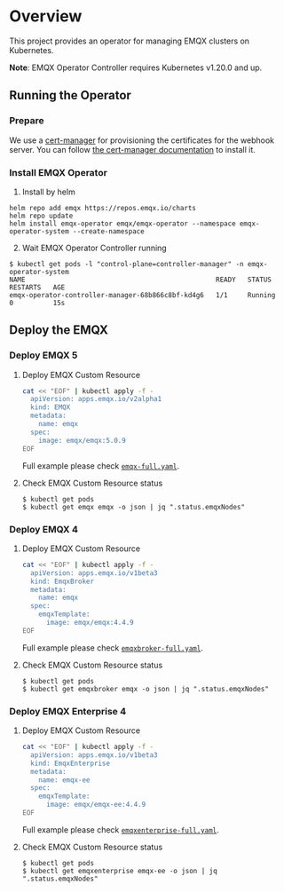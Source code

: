 # Overview

This project provides an operator for managing EMQX clusters on Kubernetes.

**Note**: EMQX Operator Controller requires Kubernetes v1.20.0 and up.

## Running the Operator

### Prepare

We use a [cert-manager](https://github.com/jetstack/cert-manager) for provisioning the certificates for the webhook server. You can follow [the cert-manager documentation](https://cert-manager.io/docs/installation/) to install it.

### Install EMQX Operator

1. Install by helm

 ```shell
 helm repo add emqx https://repos.emqx.io/charts
 helm repo update
 helm install emqx-operator emqx/emqx-operator --namespace emqx-operator-system --create-namespace
 ```
2. Wait EMQX Operator Controller running 

```shell
$ kubectl get pods -l "control-plane=controller-manager" -n emqx-operator-system
NAME                                                READY   STATUS    RESTARTS   AGE
emqx-operator-controller-manager-68b866c8bf-kd4g6   1/1     Running   0          15s
```

## Deploy the EMQX

### Deploy EMQX 5 

1. Deploy EMQX Custom Resource

    ```bash
    cat << "EOF" | kubectl apply -f -
      apiVersion: apps.emqx.io/v2alpha1
      kind: EMQX
      metadata:
        name: emqx
      spec:
        image: emqx/emqx:5.0.9
    EOF
    ```

    Full example please check [`emqx-full.yaml`](https://github.com/emqx/emqx-operator/blob/main/config/samples/emqx/v2alpha1/emqx-full.yaml).

2. Check EMQX Custom Resource status

    ```
    $ kubectl get pods
    $ kubectl get emqx emqx -o json | jq ".status.emqxNodes"
    ```

### Deploy EMQX 4

1. Deploy EMQX Custom Resource

    ```bash
    cat << "EOF" | kubectl apply -f -
      apiVersion: apps.emqx.io/v1beta3
      kind: EmqxBroker
      metadata:
        name: emqx
      spec:
        emqxTemplate:
          image: emqx/emqx:4.4.9
    EOF
    ```

    Full example please check [`emqxbroker-full.yaml`](https://github.com/emqx/emqx-operator/blob/main/config/samples/emqx/v1beta3/emqxbroker-full.yaml).

2. Check EMQX Custom Resource status

    ```
    $ kubectl get pods
    $ kubectl get emqxbroker emqx -o json | jq ".status.emqxNodes"
    ```

### Deploy EMQX Enterprise 4

1. Deploy EMQX Custom Resource

    ```bash
    cat << "EOF" | kubectl apply -f -
      apiVersion: apps.emqx.io/v1beta3
      kind: EmqxEnterprise
      metadata:
        name: emqx-ee
      spec:
        emqxTemplate:
          image: emqx/emqx-ee:4.4.9
    EOF
    ```

    Full example please check [`emqxenterprise-full.yaml`](https://github.com/emqx/emqx-operator/blob/main/config/samples/emqx/v1beta3/emqxenterprise-full.yaml).

2. Check EMQX Custom Resource status

    ```
    $ kubectl get pods
    $ kubectl get emqxenterprise emqx-ee -o json | jq ".status.emqxNodes"
    ```
